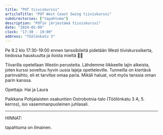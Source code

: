 ```yaml
---
title: "POT tiiviskurssi"
articleTitle: "POT West Coast Swing tiiviskurssi"
subdirectories: ["tapahtuma"]
description: "POTin järjestämä tiiviskurssi"
date: "2024-02-09"
clock: "17:30 - 19:00"
address: "Töölönkatu 3"
---
```


Pe 9.2 klo 17:30-19:00 ennen tanssibileitä pidetään Westi tiiviskurssikerta, tiedossa hauskuutta ja iloista mieltä 💃🕺

Tiivarilla opetellaan Westin perusteita. Lähdemme liikkeelle lajin alkeista, joten kurssi soveltuu hyvin uusia lajeja opetteleville. Tunneilla on kiertävä parinvaihto, eli et tarvitse omaa paria. Mikäli haluat, voit myös tanssia oman parin kanssa.

Opettaja: Hai ja Laura

Paikkana Pohjalaisten osakuntien Ostrobotnia-talo (Töölönkatu 3 A, 5. kerros), iso vasemmanpuoleinen juhlasali.

---
HINNAT:

tapahtuma on ilmainen.
